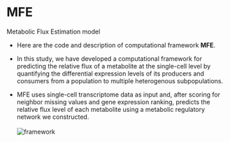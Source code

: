 # MFE
Metabolic Flux Estimation model

* Here are the code and description of computational framework **MFE**.

* In this study, we have developed a computational framework for predicting the relative flux of a metabolite at the single-cell level by quantifying the differential expression levels of its producers and consumers from a population to multiple heterogenous subpopulations.
* MFE uses single-cell transcriptome data as input and, after scoring for neighbor missing values and gene expression ranking, predicts the relative flux level of each metabolite using a metabolic regulatory network we constructed. <br><br>
![framework](https://github.com/wangxinyush/MFE/blob/main/imgs/MFE_framework.png "foo")
